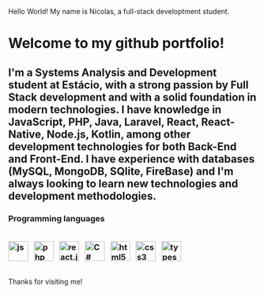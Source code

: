 Hello World! My name is Nícolas, a full-stack developtment student.

<head>
  <meta charset="utf-8">
	<meta http-equiv="X-Ua-Compatible" content="IE-Edge">
	<meta name="viewport" content="width=device-width, initial-scale=1">
</head>

<body>
  <h1>
    <p>
      Welcome to my github portfolio!
    </p>
  </h1>
  <h2> 
    <p>
      	I'm a Systems Analysis and Development student at Estácio, with a strong passion
	by Full Stack development and with a solid foundation in modern technologies. 
	I have knowledge in JavaScript, PHP, Java, Laravel, React, React-Native, Node.js, Kotlin, among other development technologies for both Back-End and Front-End.
	I have experience with databases (MySQL, MongoDB, SQlite, FireBase) and I'm always looking to learn new technologies and development methodologies.
    </p>
  </h2>
  
  <h3>
    <p>
      Programming languages
    </p>
    <div style="display: inline_block"><br>
      <img text-align="center" alt="js" height="40" width="40" src="https://static-00.iconduck.com/assets.00/javascript-icon-512x512-34hjwczx.png">
&nbsp
      <img text-align="center" alt="php" height="40" width="40" src="https://static-00.iconduck.com/assets.00/php-icon-512x512-og0oh3rg.png">
&nbsp
      <img text-align="center" alt="react.js" height="40" width="40" src="https://static-00.iconduck.com/assets.00/react-icon-512x512-u6e60ayf.png">
&nbsp
      <img text-align="center" alt="C#" height="40" width="40" src="https://static-00.iconduck.com/assets.00/csharp-icon-440x512-dt79kug9.png">
&nbsp
      <img text-align="center" alt="html5" height="40" width="40" src="https://static-00.iconduck.com/assets.00/file-type-html-icon-451x512-vzyw6pa7.png">
&nbsp
      <img text-align="center" alt="css3" height="40" width="40" src="https://static-00.iconduck.com/assets.00/file-type-css-icon-451x512-eftbqujz.png">
&nbsp
      <img text-align="center" alt="typescript" height="40" width="40" src="https://static-00.iconduck.com/assets.00/typescript-icon-512x512-7504hiqa.png">
    </div>
  </h3>
</body>

##

<footer>
  <p>
    Thanks for visiting me!
  </p>
</footer>

